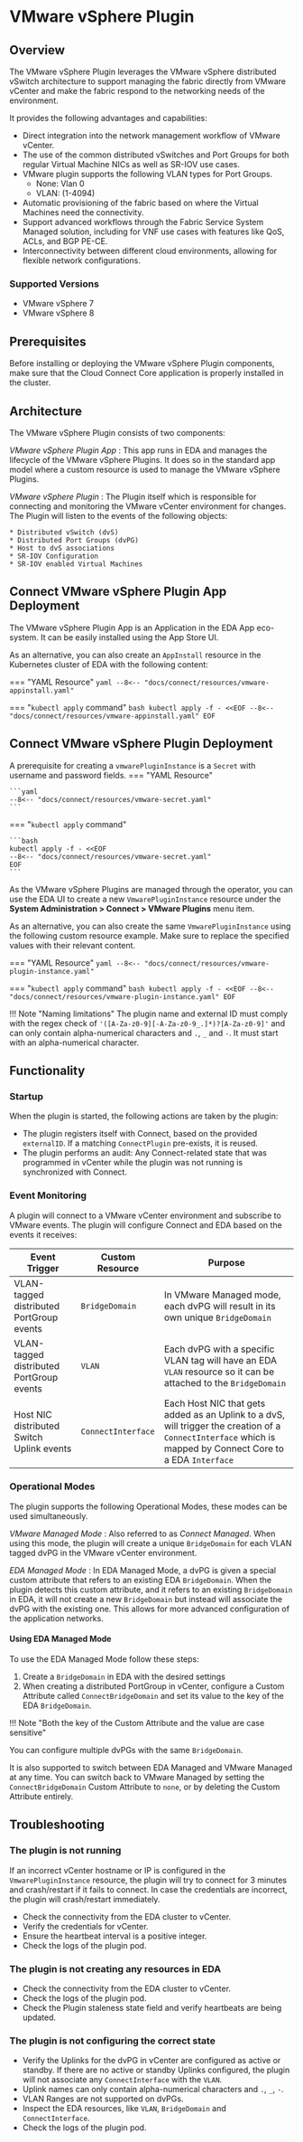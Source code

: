 
# VMware vSphere Plugin

## Overview

The VMware vSphere Plugin leverages the VMware vSphere distributed vSwitch architecture to support managing the fabric directly from VMware vCenter and make the fabric respond to the networking needs of the environment.

It provides the following advantages and capabilities:

* Direct integration into the network management workflow of VMware vCenter.
* The use of the common distributed vSwitches and Port Groups for both regular Virtual Machine NICs as well as SR-IOV use cases.
* VMware plugin supports the following VLAN types for Port Groups.
    * None: Vlan 0
    * VLAN: <vlan-id> (1-4094)
* Automatic provisioning of the fabric based on where the Virtual Machines need the connectivity.
* Support advanced workflows through the Fabric Service System Managed solution, including for VNF use cases with features like QoS, ACLs, and BGP PE-CE.
* Interconnectivity between different cloud environments, allowing for flexible network configurations.

### Supported Versions

* VMware vSphere 7
* VMware vSphere 8

## Prerequisites

Before installing or deploying the VMware vSphere Plugin components, make sure that the Cloud Connect Core application is properly installed in the cluster.

## Architecture

The VMware vSphere Plugin consists of two components:

*VMware vSphere Plugin App*
: This app runs in EDA and manages the lifecycle of the VMware vSphere Plugins. It does so in the standard app model where a custom resource is used to manage the VMware vSphere Plugins.

*VMware vSphere Plugin*
: The Plugin itself which is responsible for connecting and monitoring the VMware vCenter environment for changes. The Plugin will listen to the events of the following objects:

    * Distributed vSwitch (dvS)
    * Distributed Port Groups (dvPG)
    * Host to dvS associations
    * SR-IOV Configuration
    * SR-IOV enabled Virtual Machines

## Connect VMware vSphere Plugin App Deployment

The VMware vSphere Plugin App is an Application in the EDA App eco-system. It can be easily installed using the App Store UI.

As an alternative, you can also create an `AppInstall` resource in the Kubernetes cluster of EDA with the following content:

=== "YAML Resource"
    ```yaml
    --8<-- "docs/connect/resources/vmware-appinstall.yaml"
    ```

=== "`kubectl apply` command"
    ```bash
    kubectl apply -f - <<EOF
    --8<-- "docs/connect/resources/vmware-appinstall.yaml"
    EOF
    ```

## Connect VMware vSphere Plugin Deployment

A prerequisite for creating a `vmwarePluginInstance` is a `Secret` with username and password fields.
=== "YAML Resource"

    ```yaml
    --8<-- "docs/connect/resources/vmware-secret.yaml"
    ```

=== "`kubectl apply` command"

    ```bash
    kubectl apply -f - <<EOF
    --8<-- "docs/connect/resources/vmware-secret.yaml"
    EOF
    ```

As the VMware vSphere Plugins are managed through the operator, you can use the EDA UI to create a new `VmwarePluginInstance` resource under the **System Administration > Connect > VMware Plugins** menu item.

As an alternative, you can also create the same `VmwarePluginInstance` using the following custom resource example. Make sure to replace the specified values with their relevant content.

=== "YAML Resource"
    ```yaml
    --8<-- "docs/connect/resources/vmware-plugin-instance.yaml"
    ```

=== "`kubectl apply` command"
    ```bash
    kubectl apply -f - <<EOF
    --8<-- "docs/connect/resources/vmware-plugin-instance.yaml"
    EOF
    ```

!!! Note "Naming limitations"
    The plugin name and external ID must comply with the regex check of `'([A-Za-z0-9][-A-Za-z0-9_.]*)?[A-Za-z0-9]'` and can only contain alpha-numerical characters and `.`, `_` and `-`. It must start with an alpha-numerical character.

## Functionality

### Startup

When the plugin is started, the following actions are taken by the plugin:

* The plugin registers itself with Connect, based on the provided `externalID`. If a matching `ConnectPlugin` pre-exists, it is reused.
* The plugin performs an audit: Any Connect-related state that was programmed in vCenter while the plugin was not running is synchronized with Connect.

### Event Monitoring

A plugin will connect to a VMware vCenter environment and subscribe to VMware events. The plugin will configure Connect and EDA based on the events it receives:

| **Event Trigger**                         | Custom Resource    | Purpose                                                                                                                                                     |
| ----------------------------------------- | ------------------ | ----------------------------------------------------------------------------------------------------------------------------------------------------------- |
| VLAN-tagged distributed PortGroup events  | `BridgeDomain`     | In VMware Managed mode, each dvPG will result in its own unique `BridgeDomain`                                                                              |
| VLAN-tagged distributed PortGroup events  | `VLAN`             | Each dvPG with a specific VLAN tag will have an EDA `VLAN` resource so it can be attached to the `BridgeDomain`                                             |
| Host NIC distributed Switch Uplink events | `ConnectInterface` | Each Host NIC that gets added as an Uplink to a dvS, will trigger the creation of a `ConnectInterface` which is mapped by Connect Core to a EDA `Interface` |

### Operational Modes

The plugin supports the following Operational Modes, these modes can be used simultaneously.

*VMware Managed Mode*
: Also referred to as *Connect Managed*. When using this mode, the plugin will create a unique `BridgeDomain` for each VLAN tagged dvPG in the VMware vCenter environment.

*EDA Managed Mode*
: In EDA Managed Mode, a dvPG is given a special custom attribute that refers to an existing EDA `BridgeDomain`. When the plugin detects this custom attribute, and it refers to an existing `BridgeDomain` in EDA, it will not create a new `BridgeDomain` but instead will associate the dvPG with the existing one. This allows for more advanced configuration of the application networks.

#### Using EDA Managed Mode

To use the EDA Managed Mode follow these steps:

1. Create a `BridgeDomain` in EDA with the desired settings
2. When creating a distributed PortGroup in vCenter, configure a Custom Attribute called `ConnectBridgeDomain` and set its value to the key of the EDA `BridgeDomain`.

!!! Note "Both the key of the Custom Attribute and the value are case sensitive"

You can configure multiple dvPGs with the same `BridgeDomain`.

It is also supported to switch between EDA Managed and VMware Managed at any time. You can switch back to VMware Managed by setting the `ConnectBridgeDomain` Custom Attribute to `none`, or by deleting the Custom Attribute entirely.

## Troubleshooting

### The plugin is not running

If an incorrect vCenter hostname or IP is configured in the `VmwarePluginInstance` resource, the plugin will try to connect for 3 minutes and crash/restart if it fails to connect. In case the credentials are incorrect, the plugin will crash/restart immediately.

* Check the connectivity from the EDA cluster to vCenter.
* Verify the credentials for vCenter.
* Ensure the heartbeat interval is a positive integer.
* Check the logs of the plugin pod.

### The plugin is not creating any resources in EDA

* Check the connectivity from the EDA cluster to vCenter.
* Check the logs of the plugin pod.
* Check the Plugin staleness state field and verify heartbeats are being updated.

### The plugin is not configuring the correct state

* Verify the Uplinks for the dvPG in vCenter are configured as active or standby. If there are no active or standby Uplinks configured, the plugin will not associate any `ConnectInterface` with the `VLAN`.
* Uplink names can only contain alpha-numerical characters and `.`, `_`, `-`.
* VLAN Ranges are not supported on dvPGs.
* Inspect the EDA resources, like `VLAN`, `BridgeDomain` and `ConnectInterface`.
* Check the logs of the plugin pod.
